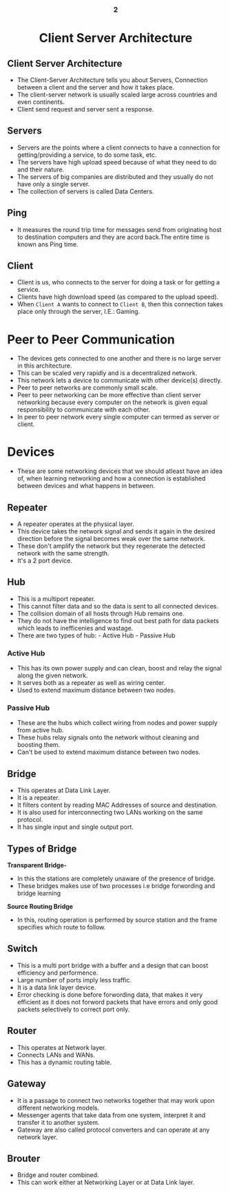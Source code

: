 <div align=center>
<h3>2</h3>
  <h1>Client Server Architecture</h1>
</div>

## Client Server Architecture

- The Client-Server Architecture tells you about Servers, Connection between a client and the server and how it takes place.
- The client-server network is usually scaled large across countries and even continents.
- Client send request and server sent a response.

## Servers

- Servers are the points where a client connects to have a connection for getting/providing a service, to do some task, etc.
- The servers have high upload speed because of what they need to do and their nature.
- The servers of big companies are distributed and they usually do not have only a single server.
- The collection of servers is called Data Centers.

## Ping
- It measures the round trip time for messages send from originating host to destination computers and they are acord back.The entire time is known ans Ping time.
  

## Client

- Client is us, who connects to the server for doing a task or for getting a service.
- Clients have high download speed (as compared to the upload speed).
- When `Client A` wants to connect to `Client B`, then this connection takes place only through the server, I.E.: Gaming.



# Peer to Peer Communication

- The devices gets connected to one another and there is no large server in this architecture.
- This can be scaled very rapidly and is a decentralized network.
- This network lets a device to communicate with other device(s) directly.
- Peer to peer networks are commonly small scale.
- Peer to peer networking can be more effective than client server networking because every computer on the network is given equal responsibility to communicate with each other.
- In peer to peer network every single computer can termed as server or client.

# Devices

- These are some networking devices that we should atleast have an idea of, when learning networking and how a connection is established between devices and what happens in between.


## Repeater

- A repeater operates at the physical layer.
- This device takes the network signal and sends it again in the desired direction before the signal becomes weak over the same network.
- These don't amplify the network but they regenerate the detected network with the same strength.
- It's a 2 port device.

## Hub

- This is a multiport repeater.
- This cannot filter data and so the data is sent to all connected devices.
- The collision domain of all hosts through Hub remains one.
- They do not have the intelligence to find out best path for data packets which leads to inefficenies and wastage.
- There are two types of hub:
                        - Active Hub
                        - Passive Hub

### Active Hub

- This has its own power supply and can clean, boost and relay the signal along the given network.
- It serves both as a repeater as well as wiring center.
- Used to extend maximum distance between two nodes.


### Passive Hub

- These are the hubs which collect wiring from nodes and  power supply from active hub.
- These hubs relay signals onto the network without cleaning and boosting them.
- Can't be used to extend maximum distance between two nodes.


## Bridge

- This operates at Data Link Layer.
- It is a repeater.
- It filters content by reading MAC Addresses of source and destination.
- It is also used for interconnecting two LANs working on the same protocol.
- It has single input and single output port.

## Types of Bridge
 **Transparent Bridge-**

- In this the stations are completely unaware of the presence of bridge.
- These bridges makes use of two processes i.e bridge forwording and bridge learning
  
**Source Routing Bridge**
- In this, routing operation is performed by source station and the frame specifies which route to follow.
  

## Switch

- This is a multi port bridge with a buffer and a design that can boost efficiency and performence.
- Large number of ports imply less traffic.
- It is a data link layer device.
- Error checking is done before forwording data, that makes it very efficient as it does not forword packets that have errors and only good packets selectively to correct port only. 

## Router

- This operates at Network layer.
- Connects LANs and WANs.
- This has a dynamic routing table.

## Gateway

- It is a passage to connect two networks together that may work upon different networking models.
- Messenger agents that take data from one system, interpret it and transfer it to another system.
- Gateway are also called protocol converters and can operate at any network layer.

## Brouter
- Bridge and router combined.
- This can work either at Networking Layer or at Data Link layer.
